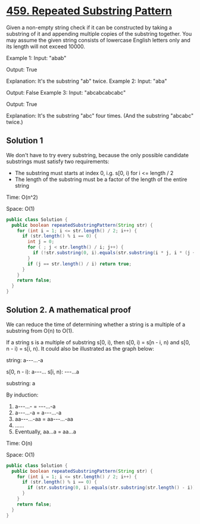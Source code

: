 # [459. Repeated Substring Pattern](https://leetcode.com/problems/repeated-substring-pattern/)

Given a non-empty string check if it can be constructed by taking a substring of it and appending multiple copies of the substring together. You may assume the given string consists of lowercase English letters only and its length will not exceed 10000.

Example 1:
Input: "abab"

Output: True

Explanation: It's the substring "ab" twice.
Example 2:
Input: "aba"

Output: False
Example 3:
Input: "abcabcabcabc"

Output: True

Explanation: It's the substring "abc" four times. (And the substring "abcabc" twice.)

## Solution 1

We don't have to try every substring, because the only possible candidate substrings must satisfy two requirements:

- The substring must starts at index 0, i.g. s[0, i) for i <= length / 2
- The length of the substring must be a factor of the length of the entire string

Time: O(n^2)

Space: O(1)

```java
public class Solution {
  public boolean repeatedSubstringPattern(String str) {
    for (int i = 1; i <= str.length() / 2; i++) {
      if (str.length() % i == 0) {
        int j = 0;
        for ( ; j < str.length() / i; j++) {
          if (!str.substring(0, i).equals(str.substring(i * j, i * (j + 1)))) break;
        }
        if (j == str.length() / i) return true;
      }
    }
    return false;
  }
}
```

## Solution 2. A mathematical proof

We can reduce the time of determining whether a string is a multiple of a substring from O(n) to O(1).

If a string s is a multiple of substring s[0, i), then s[0, i) = s[n - i, n) and s[0, n - i) = s[i, n). It could also be illustrated as the graph below:

string: a---...-a

s[0, n - i): a---...
s[i, n):      ---...a

substring: a

By induction:

1. a---...- = ---...-a
2. a---...-a = a---...-a
3. aa---...-aa = aa---...-aa
4. ……
5. Eventually, aa...a = aa...a

Time: O(n)

Space: O(1)

```java
public class Solution {
  public boolean repeatedSubstringPattern(String str) {
    for (int i = 1; i <= str.length() / 2; i++) {
      if (str.length() % i == 0) {
        if (str.substring(0, i).equals(str.substring(str.length() - i)) && str.substring(0, str.length() - i).equals(str.substring(i))) return true;
      }
    }
    return false;
  }
}
```
